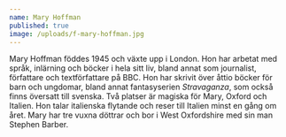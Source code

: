 ```yaml
---
name: Mary Hoffman
published: true
image: /uploads/f-mary-hoffman.jpg
---
```


Mary Hoffman föddes 1945 och växte upp i London. Hon har arbetat med språk, inlärning och böcker i hela sitt liv, bland annat som journalist, författare och textförfattare på BBC. Hon har skrivit över åttio böcker för barn och ungdomar, bland annat fantasyserien _Stravaganza_, som också finns översatt till svenska. Två platser är magiska för Mary, Oxford och Italien. Hon talar italienska flytande och reser till Italien minst en gång om året. Mary har tre vuxna döttrar och bor i West Oxfordshire med sin man Stephen Barber.
